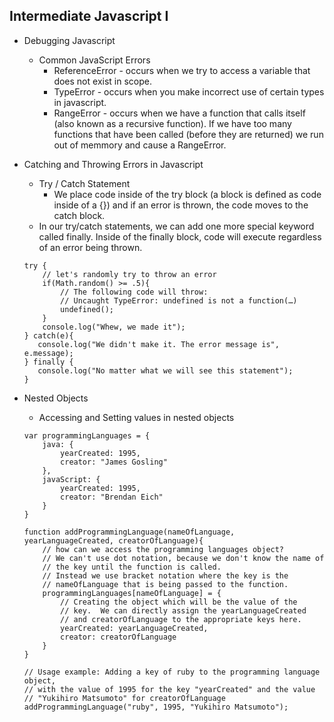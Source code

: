 ## Intermediate Javascript I 

* Debugging Javascript
	* Common JavaScript Errors
		* ReferenceError - occurs when we try to access a variable that does not exist in scope. 
		* TypeError - occurs when you make incorrect use of certain types in javascript. 
		* RangeError - occurs when we have a function that calls itself (also known as a recursive function). If we have too many functions that have been called (before they are returned) we run out of memmory and cause a RangeError. 
* Catching and Throwing Errors in Javascript
	*  Try / Catch Statement 
		* We place code inside of the try block (a block is defined as code inside of a {}) and if an error is thrown, the code moves to the catch block. 
	* In our try/catch statements, we can add one more special keyword called finally. Inside of the finally block, code will execute regardless of an error being thrown. 
	
	``` 
	try {
	    // let's randomly try to throw an error
	    if(Math.random() >= .5){
	        // The following code will throw:
	        // Uncaught TypeError: undefined is not a function(…)
	        undefined();
	    }
	    console.log("Whew, we made it");
	} catch(e){
	   console.log("We didn't make it. The error message is", e.message);
	} finally {
	   console.log("No matter what we will see this statement");
	}
	```
* Nested Objects
	* Accessing and Setting values in nested objects 
	
	
	```
	var programmingLanguages = {
	    java: {
	        yearCreated: 1995,
	        creator: "James Gosling"
	    },
	    javaScript: {
	        yearCreated: 1995,
	        creator: "Brendan Eich"
	    }
	}

	function addProgrammingLanguage(nameOfLanguage, yearLanguageCreated, creatorOfLanguage){
	    // how can we access the programming languages object?
	    // We can't use dot notation, because we don't know the name of
	    // the key until the function is called.
	    // Instead we use bracket notation where the key is the
	    // nameOfLanguage that is being passed to the function.
	    programmingLanguages[nameOfLanguage] = {
	        // Creating the object which will be the value of the
	        // key.  We can directly assign the yearLanguageCreated
	        // and creatorOfLanguage to the appropriate keys here.
	        yearCreated: yearLanguageCreated,
	        creator: creatorOfLanguage
	    }
	}
	
	// Usage example: Adding a key of ruby to the programming language object,
	// with the value of 1995 for the key "yearCreated" and the value
	// "Yukihiro Matsumoto" for creatorOfLanguage
	addProgrammingLanguage("ruby", 1995, "Yukihiro Matsumoto");
```




